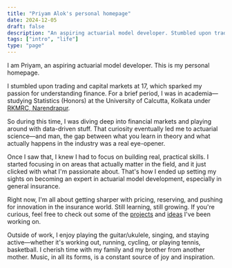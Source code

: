 ```yaml
---
title: "Priyam Alok's personal homepage"
date: 2024-12-05
draft: false
description: "An aspiring actuarial model developer. Stumbled upon trading and capital markets at 17, which sparked my passion for understanding finance."
tags: ["intro", "life"]
type: "page"
---
```


I am Priyam, an aspiring actuarial model developer. This is my personal homepage.

I stumbled upon trading and capital markets at 17, which sparked my passion for understanding finance. For a brief period, I was in academia—studying Statistics (Honors) at the University of Calcutta, Kolkata under [RKMRC, Narendrapur](https://rkmrc-cs.zohosites.in/).

So during this time, I was diving deep into financial markets and playing around with data-driven stuff. That curiosity eventually led me to actuarial science—and man, the gap between what you learn in theory and what actually happens in the industry was a real eye-opener.

Once I saw that, I knew I had to focus on building real, practical skills. I started focusing in on areas that actually matter in the field, and it just clicked with what I'm passionate about. That's how I ended up setting my sights on becoming an expert in actuarial model development, especially in general insurance.

Right now, I'm all about getting sharper with pricing, reserving, and pushing for innovation in the insurance world. Still learning, still growing. If you're curious, feel free to check out some of the [projects](/project) and [ideas](/blog) I've been working on.

Outside of work, I enjoy playing the guitar/ukulele, singing, and staying active—whether it's working out, running, cycling, or playing tennis, basketball. I cherish time with my family and my brother from another mother. Music, in all its forms, is a constant source of joy and inspiration.